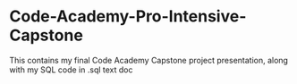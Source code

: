 # Code-Academy-Pro-Intensive-Capstone
This contains my final Code Academy Capstone project presentation, along with my SQL code in .sql text doc  
